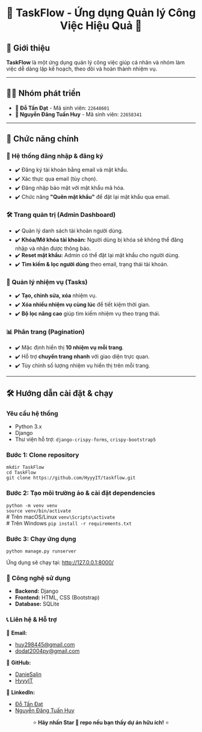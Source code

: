 <h1 align="center">🚀 TaskFlow - Ứng dụng Quản lý Công Việc Hiệu Quả 🚀</h1>

## 📌 Giới thiệu  
<p><strong>TaskFlow</strong> là một ứng dụng quản lý công việc giúp cá nhân và nhóm làm việc dễ dàng lập kế hoạch, theo dõi và hoàn thành nhiệm vụ.</p>

---

## 👨‍💻 Nhóm phát triển  
<ul>
  <li><strong>📌 Đỗ Tấn Đạt</strong> - Mã sinh viên: <code>22648601</code></li>
  <li><strong>📌 Nguyễn Đăng Tuấn Huy</strong> - Mã sinh viên: <code>22658341</code></li>
</ul>

---

## 🌟 Chức năng chính  

### 🔐 Hệ thống đăng nhập & đăng ký  
<ul>
  <li>✔️ Đăng ký tài khoản bằng email và mật khẩu.</li>
  <li>✔️ Xác thực qua email (tùy chọn).</li>
  <li>✔️ Đăng nhập bảo mật với mật khẩu mã hóa.</li>
  <li>✔️ Chức năng <strong>"Quên mật khẩu"</strong> để đặt lại mật khẩu qua email.</li>
</ul>

### 🛠️ Trang quản trị (Admin Dashboard)  
<ul>
  <li>✔️ Quản lý danh sách tài khoản người dùng.</li>
  <li>✔️ <strong>Khóa/Mở khóa tài khoản:</strong> Người dùng bị khóa sẽ không thể đăng nhập và nhận được thông báo.</li>
  <li>✔️ <strong>Reset mật khẩu:</strong> Admin có thể đặt lại mật khẩu cho người dùng.</li>
  <li>✔️ <strong>Tìm kiếm & lọc người dùng</strong> theo email, trạng thái tài khoản.</li>
</ul>

### 📌 Quản lý nhiệm vụ (Tasks)  
<ul>
  <li>✔️ <strong>Tạo, chỉnh sửa, xóa</strong> nhiệm vụ.</li>
  <li>✔️ <strong>Xóa nhiều nhiệm vụ cùng lúc</strong> để tiết kiệm thời gian.</li>
  <li>✔️ <strong>Bộ lọc nâng cao</strong> giúp tìm kiếm nhiệm vụ theo trạng thái.</li>
</ul>

### 📊 Phân trang (Pagination)  
<ul>
  <li>✔️ Mặc định hiển thị <strong>10 nhiệm vụ mỗi trang</strong>.</li>
  <li>✔️ Hỗ trợ <strong>chuyển trang nhanh</strong> với giao diện trực quan.</li>
  <li>✔️ Tùy chỉnh số lượng nhiệm vụ hiển thị trên mỗi trang.</li>
</ul>

---

## 🛠️ Hướng dẫn cài đặt & chạy  

### Yêu cầu hệ thống  
<ul>
  <li>Python 3.x</li>
  <li>Django</li>
  <li>Thư viện hỗ trợ: <code>django-crispy-forms</code>, <code>crispy-bootstrap5</code></li>
</ul>

### Bước 1: Clone repository  

`mkdir TaskFlow` <br>
`cd TaskFlow` <br>
`git clone https://github.com/HyyyIT/taskflow.git` <br>
### Bước 2: Tạo môi trường ảo & cài đặt dependencies

`python -m venv venv` <br>
`source venv/bin/activate` <br># Trên macOS/Linux
`venv\Scripts\activate` <br>    # Trên Windows
`pip install -r requirements.txt` <br>

### Bước 3: Chạy ứng dụng

`python manage.py runserver`<br>
<p>Ứng dụng sẽ chạy tại: <a href="http://127.0.0.1:8000/" target="_blank">http://127.0.0.1:8000/</a></p>

### 🚀 Công nghệ sử dụng
<ul> <li><strong>Backend:</strong> Django</li> <li><strong>Frontend:</strong> HTML, CSS (Bootstrap)</li> <li><strong>Database:</strong> SQLite</li> </ul>

### 📞 Liên hệ & Hỗ trợ
📧 <strong>Email:</strong>

<ul> <li><a href="mailto:huy298445@gmail.com">huy298445@gmail.com</a></li> <li><a href="mailto:dodat2004py@gmail.com">dodat2004py@gmail.com</a></li> </ul>
🐙 <strong>GitHub:</strong>

<ul> <li><a href="https://github.com/DanieSalin" target="_blank">DanieSalin</a></li> <li><a href="https://github.com/HyyyIT" target="_blank">HyyyIT</a></li> </ul>
💼 <strong>LinkedIn:</strong>

<ul> <li><a href="https://www.linkedin.com/in/dotandatdaniel/" target="_blank">Đỗ Tấn Đạt</a></li> <li><a href="https://www.linkedin.com/in/nguyen-huy-94ba40327/" target="_blank">Nguyễn Đăng Tuấn Huy</a></li> </ul> <p align="center">⭐ <strong>Hãy nhấn Star 🌟 repo nếu bạn thấy dự án hữu ích!</strong> ⭐</p> 
